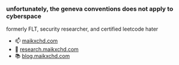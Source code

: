 ### unfortunately, the geneva conventions does not apply to cyberspace
formerly FLT, security researcher, and certified leetcode hater

- 📫 [maikxchd.com](https://www.maikxchd.com)
- 🔭 [research.maikxchd.com](https://research.maikxchd.com)
- 📚 [blog.maikxchd.com](https://blog.maikxchd.com)
